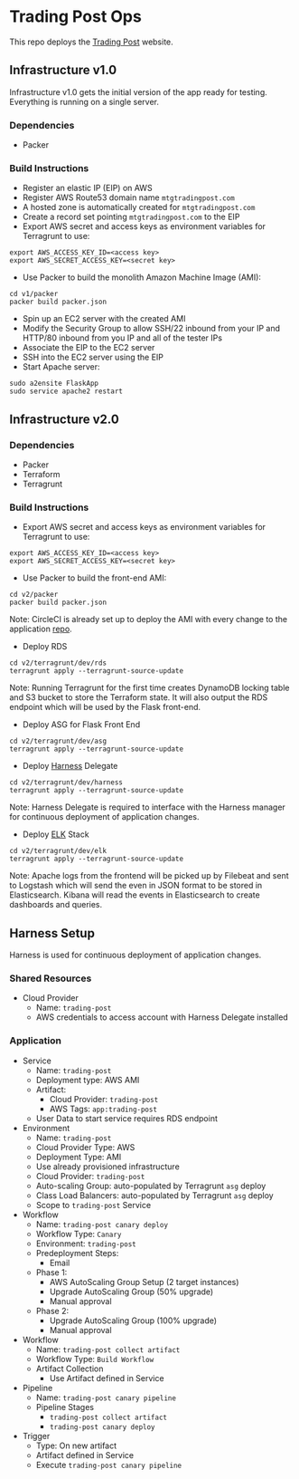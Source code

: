 # Trading Post Ops

This repo deploys the [Trading Post](https://github.com/cheuklau/trading-post) website.

## Infrastructure v1.0

Infrastructure v1.0 gets the initial version of the app ready for testing. Everything is running on a single server.

### Dependencies

- Packer

### Build Instructions

- Register an elastic IP (EIP) on AWS
- Register AWS Route53 domain name `mtgtradingpost.com`
- A hosted zone is automatically created for `mtgtradingpost.com`
- Create a record set pointing `mtgtradingpost.com` to the EIP
- Export AWS secret and access keys as environment variables for Terragrunt to use:
```
export AWS_ACCESS_KEY_ID=<access key>
export AWS_SECRET_ACCESS_KEY=<secret key>
```
- Use Packer to build the monolith Amazon Machine Image (AMI):
```
cd v1/packer
packer build packer.json
```
- Spin up an EC2 server with the created AMI
- Modify the Security Group to allow SSH/22 inbound from your IP and HTTP/80 inbound from you IP and all of the tester IPs
- Associate the EIP to the EC2 server
- SSH into the EC2 server using the EIP
- Start Apache server:
```
sudo a2ensite FlaskApp
sudo service apache2 restart
```

## Infrastructure v2.0

### Dependencies

- Packer
- Terraform
- Terragrunt

### Build Instructions

- Export AWS secret and access keys as environment variables for Terragrunt to use:
```
export AWS_ACCESS_KEY_ID=<access key>
export AWS_SECRET_ACCESS_KEY=<secret key>
```
- Use Packer to build the front-end AMI:
```
cd v2/packer
packer build packer.json
```
Note: CircleCI is already set up to deploy the AMI with every change to the application [repo](https://github.com/cheuklau/trading-post).
- Deploy RDS
```
cd v2/terragrunt/dev/rds
terragrunt apply --terragrunt-source-update
```
Note: Running Terragrunt for the first time creates DynamoDB locking table and S3 bucket to store the Terraform state. It will also output the RDS endpoint which will be used by the Flask front-end.
- Deploy ASG for Flask Front End
```
cd v2/terragrunt/dev/asg
terragrunt apply --terragrunt-source-update
```
- Deploy [Harness](https://harness.io) Delegate
```
cd v2/terragrunt/dev/harness
terragrunt apply --terragrunt-source-update
```
Note: Harness Delegate is required to interface with the Harness manager for continuous deployment of application changes.
- Deploy [ELK](https://www.elastic.co/what-is/elk-stack) Stack
```
cd v2/terragrunt/dev/elk
terragrunt apply --terragrunt-source-update
```
Note: Apache logs from the frontend will be picked up by Filebeat and sent to Logstash which will send the even in JSON format to be stored in Elasticsearch. Kibana will read the events in Elasticsearch to create dashboards and queries.

## Harness Setup

Harness is used for continuous deployment of application changes.

### Shared Resources

- Cloud Provider
    + Name: `trading-post`
    + AWS credentials to access account with Harness Delegate installed

### Application

- Service
    + Name: `trading-post`
    + Deployment type: AWS AMI
    + Artifact:
        * Cloud Provider: `trading-post`
        * AWS Tags: `app:trading-post`
    + User Data to start service requires RDS endpoint
- Environment
    + Name: `trading-post`
    + Cloud Provider Type: AWS
    + Deployment Type: AMI
    + Use already provisioned infrastructure
    + Cloud Provider: `trading-post`
    + Auto-scaling Group: auto-populated by Terragrunt `asg` deploy
    + Class Load Balancers: auto-populated by Terragrunt `asg` deploy
    + Scope to `trading-post` Service
- Workflow
    + Name: `trading-post canary deploy`
    + Workflow Type: `Canary`
    + Environment: `trading-post`
    + Predeployment Steps:
        * Email
    + Phase 1:
        * AWS AutoScaling Group Setup (2 target instances)
        * Upgrade AutoScaling Group (50% upgrade)
        * Manual approval
    + Phase 2:
        * Upgrade AutoScaling Group (100% upgrade)
        * Manual approval
- Workflow
    + Name: `trading-post collect artifact`
    + Workflow Type: `Build Workflow`
    + Artifact Collection
        * Use Artifact defined in Service
- Pipeline
    + Name: `trading-post canary pipeline`
    + Pipeline Stages
        * `trading-post collect artifact`
        * `trading-post canary deploy`
- Trigger
    + Type: On new artifact
    + Artifact defined in Service
    + Execute `trading-post canary pipeline`
